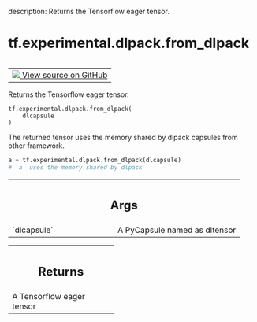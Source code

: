 description: Returns the Tensorflow eager tensor.

<div itemscope itemtype="http://developers.google.com/ReferenceObject">
<meta itemprop="name" content="tf.experimental.dlpack.from_dlpack" />
<meta itemprop="path" content="Stable" />
</div>

# tf.experimental.dlpack.from_dlpack

<!-- Insert buttons and diff -->

<table class="tfo-notebook-buttons tfo-api nocontent" align="left">
<td>
  <a target="_blank" href="https://github.com/tensorflow/tensorflow/blob/r2.2/tensorflow/python/dlpack/dlpack.py#L48-L66">
    <img src="https://www.tensorflow.org/images/GitHub-Mark-32px.png" />
    View source on GitHub
  </a>
</td>
</table>



Returns the Tensorflow eager tensor.

<pre class="devsite-click-to-copy prettyprint lang-py tfo-signature-link">
<code>tf.experimental.dlpack.from_dlpack(
    dlcapsule
)
</code></pre>



<!-- Placeholder for "Used in" -->

The returned tensor uses the memory shared by dlpack capsules from other
framework.

  ```python
  a = tf.experimental.dlpack.from_dlpack(dlcapsule)
  # `a` uses the memory shared by dlpack
  ```

<!-- Tabular view -->
 <table class="responsive fixed orange">
<colgroup><col width="214px"><col></colgroup>
<tr><th colspan="2"><h2 class="add-link">Args</h2></th></tr>

<tr>
<td>
`dlcapsule`
</td>
<td>
A PyCapsule named as dltensor
</td>
</tr>
</table>



<!-- Tabular view -->
 <table class="responsive fixed orange">
<colgroup><col width="214px"><col></colgroup>
<tr><th colspan="2"><h2 class="add-link">Returns</h2></th></tr>
<tr class="alt">
<td colspan="2">
A Tensorflow eager tensor
</td>
</tr>

</table>

